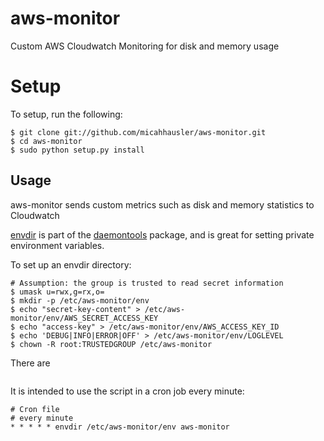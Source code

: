 aws-monitor
===========

Custom AWS Cloudwatch Monitoring for disk and memory usage


Setup
=====

To setup, run the following:

```
$ git clone git://github.com/micahhausler/aws-monitor.git
$ cd aws-monitor 
$ sudo python setup.py install
```

Usage
------
aws-monitor sends custom metrics such as disk and memory statistics to Cloudwatch

[envdir](http://cr.yp.to/daemontools/envdir.html) is part of the [daemontools](http://cr.yp.to/daemontools) package, and is great for setting private environment variables.

To set up an envdir directory:

```
# Assumption: the group is trusted to read secret information
$ umask u=rwx,g=rx,o=
$ mkdir -p /etc/aws-monitor/env
$ echo "secret-key-content" > /etc/aws-monitor/env/AWS_SECRET_ACCESS_KEY
$ echo "access-key" > /etc/aws-monitor/env/AWS_ACCESS_KEY_ID
$ echo 'DEBUG|INFO|ERROR|OFF' > /etc/aws-monitor/env/LOGLEVEL
$ chown -R root:TRUSTEDGROUP /etc/aws-monitor
```

There are 
```
```

It is intended to use the script in a cron job every minute:

```
# Cron file
# every minute
* * * * * envdir /etc/aws-monitor/env aws-monitor
```
